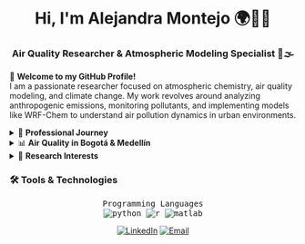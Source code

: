 <h1 align="center">Hi, I'm Alejandra Montejo 🌍🧑‍🔬</h1>
<h3 align="center">Air Quality Researcher & Atmospheric Modeling Specialist 📡🌫️</h3>

<p align="center">

👋 **Welcome to my GitHub Profile!**  
I am a passionate researcher focused on atmospheric chemistry, air quality modeling, and climate change. My work revolves around analyzing anthropogenic emissions, monitoring pollutants, and implementing models like WRF-Chem to understand air pollution dynamics in urban environments.

<details>
  <summary>🚀 <strong>Professional Journey</strong></summary>
  <p>
    I am a researcher in the Air Quality Group at Universidad de los Andes and the leader of the Air Quality Governance Strategy in Bogotá's Environmental Secretariat. I have worked on atmospheric modeling projects, personal exposure to pollutants, and environmental governance.
  </p>
  <p>
    I have experience working in both the <strong>public and private sectors</strong>, contributing to air quality policies, environmental governance frameworks, and technological advancements for pollution monitoring. In the <strong>public sector</strong>, I have collaborated with governmental institutions to design and implement regulatory frameworks for air quality management. In the <strong>private sector</strong>, I have worked with environmental consultancies and research organizations to develop innovative solutions for emissions monitoring and control.
  </p>
  <p>
    Currently, I develop citizen monitoring strategies and collaborative sensor networks to enhance public engagement and communication on air quality issues.
  </p>
</details>

<details>
  <summary>📊 <strong>Air Quality in Bogotá & Medellín</strong></summary>
  <p>
    My experience working with air quality data in <strong>Bogotá and Medellín</strong> has shown how <strong>external contributions significantly influence local air pollution levels</strong>. The following graph illustrates monthly average PM2.5 and PM10 concentrations in both cities, highlighting seasonal variations and long-term trends:
  </p>
  <p align="center">
    <img src="https://raw.githubusercontent.com/Alemontejo/Colombia_Air_quality/main/AQ_Bog_Med.jpeg" alt="Air Quality Graph" width="700" />
  </p>
</details>

<details>
  <summary>📡 <strong>Research Interests</strong></summary>
  <ul>
    <li>Air quality modeling with <strong>WRF-Chem</strong> 🌀</li>
    <li>Evaluating pollutant emissions from gas stoves 🔥</li>
    <li>Low-cost sensor networks for citizen monitoring 📊</li>
    <li>Impacts of air pollution on public health 💨</li>
    <li>Governance strategies and environmental communication 🌎</li>
  </ul>
</details>

### 🛠️ Tools & Technologies
<p align="center">
    <kbd>
      <kbd>Programming Languages</kbd>
      <br>
      <img width="30px" src="https://upload.wikimedia.org/wikipedia/commons/c/c3/Python-logo-notext.svg" alt="python" title="Python"/>
      <img width="30px" src="https://upload.wikimedia.org/wikipedia/commons/1/1b/R_logo.svg" alt="r" title="R"/>
      <img width="30px" src="https://upload.wikimedia.org/wikipedia/commons/2/21/Matlab_Logo.png" alt="matlab" title="MATLAB"/>
    </kbd>
</p>

<div align="center">
 <a href="https://www.linkedin.com/in/alejandramontejobarato" target="_blank"><img src="https://img.shields.io/static/v1?style=for-the-badge&message=LinkedIn&color=0A66C2&logo=LinkedIn&logoColor=FFFFFF&label=" alt="LinkedIn" /></a>
<a href="mailto:maleja.montejo@gmail.com?subject=Hi%20Alejandra%20,%20nice%20to%20meet%20you!" target="_blank"><img alt="Email" src="https://img.shields.io/static/v1?style=for-the-badge&message=Gmail&color=EA4335&logo=Gmail&logoColor=FFFFFF&label=" /></a>
</div>

<!--
**Alemontejo/Alemontejo** is a ✨ _special_ ✨ repository because its `README.md` (this file) appears on your GitHub profile.

Here are some ideas to get you started:

- 🔭 I’m currently working on ...
- 🌱 I’m currently learning ...
- 👯 I’m looking to collaborate on ...
- 🤔 I’m looking for help with ...
- 💬 Ask me about ...
- 📫 How to reach me: ...
- 😄 Pronouns: ...
- ⚡ Fun fact: ...
-->
